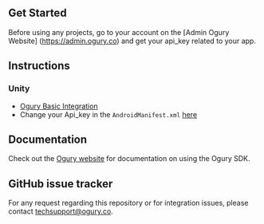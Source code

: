 ## Get Started

Before using any projects, go to your account on the [Admin Ogury Website] (https://admin.ogury.co) and get your api_key related to your app.

## Instructions

### Unity

* [Ogury Basic Integration](https://github.com/Ogury/Sample-Projects/tree/master/Unity/UnityOgury)
* Change your Api_key in the `AndroidManifest.xml` [here](https://github.com/Ogury/Sample-Projects/blob/master/Unity/UnityOgury/Assets/Plugins/Android/AndroidManifest.xml#L36)

## Documentation

Check out the [Ogury website](https://admin.ogury.co) for documentation on using the Ogury SDK.

## GitHub issue tracker

For any request regarding this repository or for integration issues, please contact techsupport@ogury.co.

